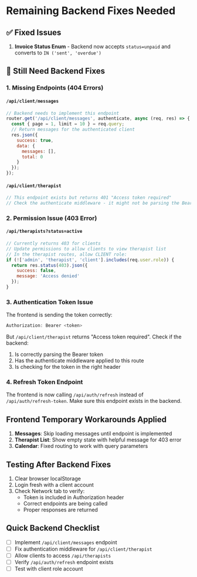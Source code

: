 # Remaining Backend Fixes Needed

## ✅ Fixed Issues
1. **Invoice Status Enum** - Backend now accepts `status=unpaid` and converts to `IN ('sent', 'overdue')`

## 🔧 Still Need Backend Fixes

### 1. Missing Endpoints (404 Errors)

#### `/api/client/messages`
```javascript
// Backend needs to implement this endpoint
router.get('/api/client/messages', authenticate, async (req, res) => {
  const { page = 1, limit = 10 } = req.query;
  // Return messages for the authenticated client
  res.json({
    success: true,
    data: {
      messages: [],
      total: 0
    }
  });
});
```

#### `/api/client/therapist`
```javascript
// This endpoint exists but returns 401 "Access token required"
// Check the authenticate middleware - it might not be parsing the Bearer token correctly
```

### 2. Permission Issue (403 Error)

#### `/api/therapists?status=active`
```javascript
// Currently returns 403 for clients
// Update permissions to allow clients to view therapist list
// In the therapist routes, allow CLIENT role:
if (!['admin', 'therapist', 'client'].includes(req.user.role)) {
  return res.status(403).json({ 
    success: false, 
    message: 'Access denied' 
  });
}
```

### 3. Authentication Token Issue

The frontend is sending the token correctly:
```javascript
Authorization: Bearer <token>
```

But `/api/client/therapist` returns "Access token required". Check if the backend:
1. Is correctly parsing the Bearer token
2. Has the authenticate middleware applied to this route
3. Is checking for the token in the right header

### 4. Refresh Token Endpoint

The frontend is now calling `/api/auth/refresh` instead of `/api/auth/refresh-token`. Make sure this endpoint exists in the backend.

## Frontend Temporary Workarounds Applied

1. **Messages**: Skip loading messages until endpoint is implemented
2. **Therapist List**: Show empty state with helpful message for 403 error
3. **Calendar**: Fixed routing to work with query parameters

## Testing After Backend Fixes

1. Clear browser localStorage
2. Login fresh with a client account
3. Check Network tab to verify:
   - Token is included in Authorization header
   - Correct endpoints are being called
   - Proper responses are returned

## Quick Backend Checklist

- [ ] Implement `/api/client/messages` endpoint
- [ ] Fix authentication middleware for `/api/client/therapist`
- [ ] Allow clients to access `/api/therapists`
- [ ] Verify `/api/auth/refresh` endpoint exists
- [ ] Test with client role account